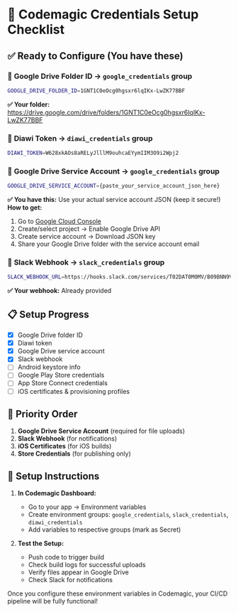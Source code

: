 # 🔑 Codemagic Credentials Setup Checklist

## ✅ **Ready to Configure** (You have these)

### 📁 **Google Drive Folder ID** → `google_credentials` group
```bash
GOOGLE_DRIVE_FOLDER_ID=1GNT1C0eOcg0hgsxr6lqIKx-LwZK77BBF
```
**✅ Your folder:** https://drive.google.com/drive/folders/1GNT1C0eOcg0hgsxr6lqIKx-LwZK77BBF

### 📲 **Diawi Token** → `diawi_credentials` group
```bash
DIAWI_TOKEN=W628xkAOs8aRELyJlllM9ouhcaEYymIIM3O9i2Wpj2
```

### 🔐 **Google Drive Service Account** → `google_credentials` group
```bash
GOOGLE_DRIVE_SERVICE_ACCOUNT={paste_your_service_account_json_here}
```
**✅ You have this:** Use your actual service account JSON (keep it secure!)
**How to get:**
1. Go to [Google Cloud Console](https://console.cloud.google.com)
2. Create/select project → Enable Google Drive API
3. Create service account → Download JSON key
4. Share your Google Drive folder with the service account email

### 💬 **Slack Webhook** → `slack_credentials` group
```bash
SLACK_WEBHOOK_URL=https://hooks.slack.com/services/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
```
**✅ Your webhook:** Already provided

## 📋 **Setup Progress**

- [x] Google Drive folder ID
- [x] Diawi token  
- [x] Google Drive service account
- [x] Slack webhook
- [ ] Android keystore info
- [ ] Google Play Store credentials
- [ ] App Store Connect credentials
- [ ] iOS certificates & provisioning profiles

## 🚀 **Priority Order**

1. **Google Drive Service Account** (required for file uploads)
2. **Slack Webhook** (for notifications)
3. **iOS Certificates** (for iOS builds)
4. **Store Credentials** (for publishing only)

## 📝 **Setup Instructions**

1. **In Codemagic Dashboard:**
   - Go to your app → Environment variables
   - Create environment groups: `google_credentials`, `slack_credentials`, `diawi_credentials`
   - Add variables to respective groups (mark as Secret)

2. **Test the Setup:**
   - Push code to trigger build
   - Check build logs for successful uploads
   - Verify files appear in Google Drive
   - Check Slack for notifications

Once you configure these environment variables in Codemagic, your CI/CD pipeline will be fully functional!
